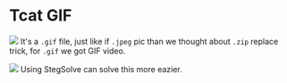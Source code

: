 # **Tcat GIF**
![](https://media.giphy.com/media/l1KcPqTTqywGz1YxG/giphy.gif)
It's a `.gif` file, just like if `.jpeg` pic than we thought about `.zip` replace trick, for `.gif` we got GIF video.

![](https://i.imgur.com/14LUWh8.png)
Using StegSolve can solve this more eazier.

